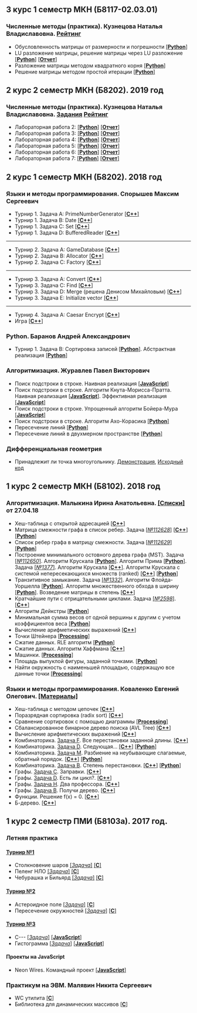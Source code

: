 ## 3 курс 1 семестр МКН (Б8117-02.03.01)
### Численные методы (практика). Кузнецова Наталья Владиславовна. [Рейтинг](https://docs.google.com/spreadsheets/d/1wdCW6W14ciO8Jp5YQtN2K-xAcelcF3VhZEJt9xijhlE)
* Обусловленность матрицы от размерности и погрешности [[**Python**]](https://github.com/JIeHb/Projects/blob/master/projects/matrix.py)
* LU разложение матрицы, решение матрицы через LU разложение [[**Python**]](https://github.com/JIeHb/Projects/blob/master/projects/num_methods_2.py) [[**Отчет**]](https://drive.google.com/open?id=1nCzr1b8Y9yQQ8E06GqPlwFmso5zlYRQ6)
* Разложение матрицы методом квадратного корня [[**Python**]](https://github.com/JIeHb/Projects/blob/master/projects/nm_method_of_square_root.py)
* Решение матрицы методом простой итерации [[**Python**]](https://github.com/JIeHb/Projects/blob/master/projects/nm_simple_it_method.py)
## 2 курс 2 семестр МКН (Б8202). 2019 год
### Численные методы (практика). Кузнецова Наталья Владиславовна. [Задания](https://drive.google.com/open?id=1nYDXP-O3bQwfiundHQBkMnAt3YQOGIK1) [Рейтинг](https://docs.google.com/spreadsheets/d/1wdCW6W14ciO8Jp5YQtN2K-xAcelcF3VhZEJt9xijhlE)
* Лабораторная работа 2: [[**Python**]](https://github.com/JIeHb/Projects/blob/master/projects/numerical_analysis_lab_2.py) [[**Отчет**]](https://drive.google.com/open?id=1VSAlhtenOduUsZvY_q2DHjBF68MW0qBA)
* Лабораторная работа 3: [[**Python**]](https://github.com/JIeHb/Projects/blob/master/projects/numerical_analysis_lab_3.py) [[**Отчет**]](https://drive.google.com/file/d/1_OqKYnT21lH5VRkjIPctHgv54DyXjatc/view?usp=sharing)
* Лабораторная работа 4: [[**Python**]](https://github.com/JIeHb/Projects/blob/master/projects/numerical_analysis_lab_4.py) [[**Отчет**]](https://drive.google.com/file/d/1_z9vj6bBKlmeYdO3AJ5Us5A08Ic2TDte/view?usp=sharing)
* Лабораторная работа 5: [[**Python**]](https://github.com/JIeHb/Projects/blob/master/projects/numerical_analysis_lab_5.py) [[**Отчет**]](https://drive.google.com/file/d/1U_kfUQG17M6wyazzELQv3UBK-j_EfDA1/view?usp=sharing)
* Лабораторная работа 6: [[**Python**]](https://github.com/JIeHb/Projects/blob/master/projects/numerical_analysis_lab_6.py) [[**Отчет**]](https://drive.google.com/file/d/1Qdi_eg_vub9QbPamfQrFaqmBcQxazcUO/view?usp=sharing)
* Лабораторная работа 7: [[**Python**]](https://github.com/JIeHb/Projects/blob/master/projects/numerical_analysis_lab_7.py) [[**Отчет**]](https://drive.google.com/file/d/13_37_WJrqbGVdGA5iDLZW7iJrw6s4kCw/view?usp=sharing)

## 2 курс 1 семестр МКН (Б8202). 2018 год
### Языки и методы программирования. Спорышев Максим Сергеевич
* Турнир 1. Задача A: PrimeNumberGenerator [[**C++**]](https://github.com/JIeHb/Projects/blob/master/projects/PrimeNumberGenerator.cpp)
* Турнир 1. Задача B: Date [[**C++**]](https://github.com/JIeHb/Projects/blob/master/projects/Date.cpp)
* Турнир 1. Задача C: Set [[**C++**]](https://github.com/JIeHb/Projects/blob/master/projects/Set.cpp)
* Турнир 1. Задача D: BufferedReader [[**C++**]](https://github.com/JIeHb/Projects/tree/master/projects/buffered_reader.h)
---
* Турнир 2. Задача A: GameDatabase [[**C++**]](https://github.com/JIeHb/Projects/blob/master/projects/game_database.h)
* Турнир 2. Задача B: Allocator [[**C++**]](https://github.com/JIeHb/Projects/blob/master/projects/allocator.h)
* Турнир 2. Задача C: Factory [[**C++**]](https://github.com/JIeHb/Projects/blob/master/projects/factory.h)
---
* Турнир 3. Задача A: Convert [[**C++**]](https://github.com/JIeHb/Projects/blob/master/projects/convert.h)
* Турнир 3. Задача C: Find [[**C++**]](https://github.com/JIeHb/Projects/blob/master/projects/find.h)
* Турнир 3. Задача D: Merge (решена Денисом Михайловым) [[**C++**]](https://github.com/JIeHb/Projects/blob/master/projects/merge_made_by_denis.cpp)
* Турнир 3. Задача E: Initialize vector [[**C++**]](https://github.com/JIeHb/Projects/blob/master/projects/initialize_vector.h)
---
* Турнир 4. Задача A: Caesar Encrypt [[**C++**]](https://github.com/JIeHb/Projects/blob/master/projects/CaesarEncrypt.h)
* Игра [[**C++**]](https://github.com/JIeHb/Projects/blob/master/projects/ChessLikeGame.cpp)

### Python. Баранов Андрей Александрович
* Турнир 1. Задача B: Сортировка записей [[**Python**]](https://github.com/JIeHb/Projects/blob/master/projects/polynomial_reduction.py). Абстрактная реализация [[**Python**]](https://github.com/JIeHb/Projects/blob/master/projects/polynomial_reduction_abstract.py)

### Алгоритмизация. Журавлев Павел Викторович
* Поиск подстроки в строке. Наивная реализация [[**JavaScript**]](https://github.com/JIeHb/Projects/blob/master/projects/substr_search.js)
* Поиск подстроки в строке. Алгоритм Кнута-Морисса-Пратта. Наивная реализация [[**JavaScript**]](https://github.com/JIeHb/Projects/blob/master/projects/kmp_naive.js). Эффективная реализация [[**JavaScript**]](https://github.com/JIeHb/Projects/blob/master/projects/kmp.js)
* Поиск подстроки в строке. Упрощенный алгоритм Бойера-Мура [[**JavaScript**]](https://github.com/JIeHb/Projects/blob/master/projects/boyer_moore.js)
* Поиск подстроки в строке. Алгоритм Ахо-Корасика [[**Python**]](https://github.com/JIeHb/Projects/blob/master/projects/aho_corasik.py)
* Пересечение линий [[**Python**]](https://github.com/JIeHb/Projects/blob/master/projects/line_intersection.py)
* Пересечение линий в двухмерном пространстве [[**Python**]](https://github.com/JIeHb/Projects/blob/master/projects/lines_intersection_2D.py)

### Дифференциальная геометрия
* Принадлежит ли точка многоугольнику. [Демонстрация](https://jiehb.github.io/point_inside_polygon/index.html), [Исходный код](https://github.com/JIeHb/JIeHb.github.io/blob/master/point_inside_polygon/sketch.js)

## 1 курс 2 семестр МКН (Б8102). 2018 год
### Алгоритмизация. Малыкина Ирина Анатольевна. [[Списки]](https://drive.google.com/open?id=1MfEQ9tJsp_NgQyFfVGNLF9QH8oKdYm1B) от 27.04.18
* Хеш-таблица с открытой адресацией [[**C++**]](https://github.com/JIeHb/Projects/blob/master/projects/open_addressing_hash_table.cpp)
* Матрица смежности графа в список ребер. Задача [[*№112628*]](https://informatics.mccme.ru/mod/statements/view3.php?chapterid=112628) [[**C++**]](https://github.com/JIeHb/Projects/blob/master/projects/matrix_to_list.cpp) [[**Python**]](https://github.com/JIeHb/Projects/blob/master/projects/matrix_to_list.py)
* Список ребер графа в матрицу смежности. Задача [[*№112629*]](https://informatics.mccme.ru/mod/statements/view3.php?chapterid=112629) [[**Python**]](https://github.com/JIeHb/Projects/blob/master/projects/list_to_matrix.py)
* Построение минимального остовного дерева графа (MST). 
Задача [[*№112650*]](https://informatics.mccme.ru/mod/statements/view3.php?id=11743&chapterid=112650). Алгоритм Крускала [[**Python**]](https://github.com/JIeHb/Projects/blob/master/projects/MST.py). Алгоритм Прима [[**Python**]](https://github.com/JIeHb/Projects/blob/master/projects/MST_Prim.py). 
Задача [[*№1377*]](http://informatics.mccme.ru/mod/statements/view3.php?chapterid=1377#1). Алгоритм Крускала [[**C++**]](https://github.com/JIeHb/Projects/blob/master/projects/MST_Kruskal.cpp). Алгоритм Крускала с системой непересекающихся множеств (ranked) [[**C++**]](https://github.com/JIeHb/Projects/blob/master/projects/MST_Kruskal_DSU.cpp) [[**Python**]](https://github.com/JIeHb/Projects/blob/master/projects/MST_Kruskal_DSU.py)
* Транзитивное замыкание. Задача [[*№1332*]](http://informatics.mccme.ru/moodle/mod/statements/view.php?chapterid=1332#1). Алгоритм Флойда-Уоршелла [[**Python**]](https://github.com/JIeHb/Projects/blob/master/projects/floyd_warshall.py). Алгоритм множественного обхода в ширину [[**Python**]](https://github.com/JIeHb/Projects/blob/master/projects/transitive_closure_bfs.py). Возведение матрицы в степень [[**C++**]](https://github.com/JIeHb/Projects/blob/master/projects/transitive_closure_matrix.cpp)
* Кратчайшие пути с отрицательными циклами. Задача [[*№2598*]](http://informatics.mccme.ru/mod/statements/view3.php?chapterid=2598#1). [[**C++**]](https://github.com/JIeHb/Projects/blob/master/projects/Pink_Floyd.cpp)
* Алгоритм Дейкстры [[**Python**]](https://github.com/JIeHb/Projects/blob/master/projects/dijkstra/dijkstra.py)
* Минимальная сумма весов от одной вершины к другим с учетом коэффициентов веса [[**Python**]](https://github.com/JIeHb/Projects/blob/master/projects/floyd_warshall_min_sum/floyd_warshall_min_sum.py)
* Вычисление арифметических выражений [[**C++**]](https://github.com/JIeHb/Projects/blob/master/projects/expression_parsing_tree.cpp)
* Точки Штейнера [[**Processing**]](https://github.com/JIeHb/Projects/tree/master/projects/processing/SteinerPoints)
* Сжатие данных. RLE алгоритм [[**Python**]](https://github.com/JIeHb/Projects/tree/master/projects/file_compressing/RLE/)
* Сжатие данных. Алгоритм Хаффмана [[**C++**]](https://github.com/JIeHb/Projects/tree/master/projects/file_compressing/huffman/)
* Машинки. [[**Processing**]](https://github.com/JIeHb/Projects/tree/master/projects/processing/Cars/)
* Площадь выпуклой фигуры, заданной точками. [[**Python**]](https://github.com/JIeHb/Projects/tree/master/projects/geometry/area.py)
* Найти окружность с наименьшей площадью, содержащую все данные точки [[**Processing**]](https://github.com/JIeHb/Projects/tree/master/projects/processing/Circle_around_points/)

### Языки и методы программирования. Коваленко Евгений Олегович. [[Материалы]](https://hackmd.io/s/B1zCbjLOz)
* Хеш-таблица с методом цепочек [[**C++**]](https://github.com/JIeHb/Projects/blob/master/projects/hash_table.cpp)
* Поразрядная сортировка (radix sort) [[**C++**]](https://github.com/JIeHb/Projects/blob/master/projects/radix_sort.cpp)
* Сравнение сортировок с помощью диаграммы [[**Processing**]](https://github.com/JIeHb/Projects/tree/master/projects/processing/SortingDiagram)
* Сбалансированное бинарное дерево поиска (AVL Tree) [[**C++**]](https://github.com/JIeHb/Projects/blob/master/projects/avl_tree.cpp)
* Вычисление арифметических выражений [[**C++**]](https://github.com/JIeHb/Projects/blob/master/projects/expression_calc.cpp)
* Комбинаторика. [Задача F](http://informatics.mccme.ru/mod/statements/view3.php?id=211&chapterid=85). Все перестановки заданной длины. [[**C++**]](https://github.com/JIeHb/Projects/blob/master/projects/combinatorics/permutations.cpp)
* Комбинаторика. [Задача D](http://informatics.mccme.ru/mod/statements/view3.php?id=264&chapterid=194). Следующая... [[**C++**]](https://github.com/JIeHb/Projects/blob/master/projects/combinatorics/next_permutation.cpp) [[**Python**]](https://github.com/JIeHb/Projects/blob/master/projects/combinatorics/next_permutation.py)
* Комбинаторика. [Задача M](http://informatics.mccme.ru/mod/statements/view3.php?id=211&chapterid=92). Разбиение на неубывающие слагаемые, обратный порядок. [[**C++**]](https://github.com/JIeHb/Projects/blob/master/projects/combinatorics/terms.cpp) [[**Python**]](https://github.com/JIeHb/Projects/blob/master/projects/combinatorics/terms.py)
* Комбинаторика. [Задача B](http://informatics.mccme.ru/mod/statements/view3.php?id=265&chapterid=196). Степень перестановки. [[**C++**]](https://github.com/JIeHb/Projects/blob/master/projects/combinatorics/permutation_degree.cpp) [[**Python**]](https://github.com/JIeHb/Projects/blob/master/projects/combinatorics/permutation_degree.py)
* Графы. [Задача C](http://informatics.mccme.ru/mod/statements/view3.php?id=193&chapterid=7). Заправки. [[**C++**]](https://github.com/JIeHb/Projects/blob/master/projects/graph/gas_stations.cpp)
* Графы. [Задача D](http://informatics.mccme.ru/mod/statements/view3.php?id=218&chapterid=98). Есть ли цикл?. [[**C++**]](https://github.com/JIeHb/Projects/blob/master/projects/graph/is_cycle.cpp)
* Графы. [Задача H](http://informatics.mccme.ru/mod/statements/view3.php?id=218&chapterid=1334). Два профессора. [[**C++**]](https://github.com/JIeHb/Projects/blob/master/projects/graph/max_way_length.cpp)
* Графы. [Задача B](http://informatics.mccme.ru/mod/statements/view3.php?id=261&chapterid=182). Получи дерево. [[**C++**]](https://github.com/JIeHb/Projects/blob/master/projects/graph/graph_to_tree.cpp)
* Функции. Решение f(x) = 0. [[**C++**]](https://github.com/JIeHb/Projects/blob/master/projects/function/function_bsearch.cpp)
* Б-дерево. [[**C++**]](https://github.com/JIeHb/Projects/blob/master/projects/b_tree.cpp)

## 1 курс 2 семестр ПМИ (Б8103а). 2017 год.
### Летняя практика
#### [Турнир №1](https://imcs.dvfu.ru/cats/main.pl?f=problems;cid=1161857) 
* Столкновение шаров [[*Задача*]](https://imcs.dvfu.ru/cats/static/problem_text-cpid-1162631.html) [[**C**]](https://github.com/JIeHb/Projects/blob/master/projects/collision_of_balls.c)
* Пеленг НЛО [[*Задача*]](https://imcs.dvfu.ru/cats/static/problem_text-cpid-1162632.html) [[**C**]](https://github.com/JIeHb/Projects/blob/master/projects/Unknown_flying_object.c)
* Чебурашка и Бильярд [[*Задача*]](https://imcs.dvfu.ru/cats/static/problem_text-cpid-1162633.html) [[**C**]](https://github.com/JIeHb/Projects/blob/master/projects/billiards.c)

#### [Турнир №2](https://imcs.dvfu.ru/cats/main.pl?f=problems;cid=1162949)
* Астероидное поле [[*Задача*]](https://imcs.dvfu.ru/cats/static/problem_text-cpid-1162958.html) [[**C**]](https://github.com/JIeHb/Projects/blob/master/projects/asteroid_field.c)
* Пересечение окружностей [[*Задача*]](https://imcs.dvfu.ru/cats/static/problem_text-cpid-1162967.html) [[**C**]](https://github.com/JIeHb/Projects/blob/master/projects/circular_area.c)

#### [Турнир №3](https://imcs.dvfu.ru/cats/main.pl?f=problems;cid=1167426)
* C--- [[*Задача*]](https://imcs.dvfu.ru/cats/static/problem_text-cpid-1167436.html) [[**JavaScript**]](https://github.com/JIeHb/Projects/blob/master/projects/c---.js)
* Гистограмма [[*Задача*]](https://imcs.dvfu.ru/cats/static/problem_text-cpid-1167435.html) [[**JavaScript**]](https://github.com/JIeHb/Projects/blob/master/projects/bar_chart.js)

#### Проекты на JavaScript
* Neon Wires. Командный проект [[**JavaScript**]](https://github.com/JIeHb/Neon-Wires)

### Практикум на ЭВМ. Малявин Никита Сергеевич
* WC утилита [[**C**]](https://github.com/JIeHb/Projects/blob/master/projects/wc.c)
* Библиотека для динамических массивов [[**C**]](https://github.com/JIeHb/Projects/blob/master/projects/linear_sequence.c)
